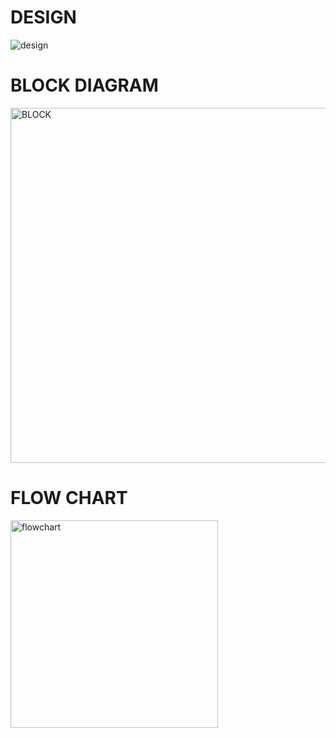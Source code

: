 # DESIGN

![design](https://user-images.githubusercontent.com/99073372/155752046-c03ad276-2ae0-4421-b6ae-6f51f84a0c7e.jpg)

# BLOCK DIAGRAM

<img width="568" alt="BLOCK" src="https://user-images.githubusercontent.com/99073372/155752463-ac2546c3-6822-4cbf-aafa-950e979f6413.png">

# FLOW CHART

<img width="332" alt="flowchart" src="https://user-images.githubusercontent.com/99073372/155753582-e3c94295-69a7-49f4-b9de-af35f619eba3.PNG">



